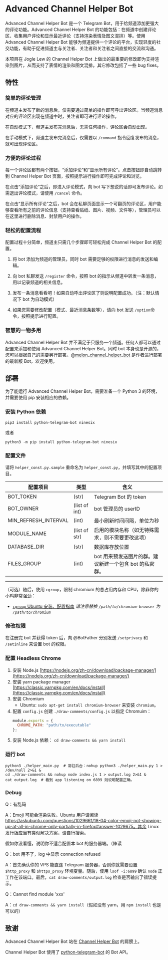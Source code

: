# Advanced Channel Helper Bot

Advanced Channel Helper Bot 是一个 Telegram Bot，用于给频道添加更强大的评论功能。Advanced Channel Helper Bot 的功能包括：在频道中创建评论区、收集用户评论和显示最近评论（支持渲染表情及图文混排）等。使用 Advanced Channel Helper Bot 能够为频道提供一个评论的平台，实现轻度的社交功能，有助于促进频道主与关注者、关注者和关注者之间直接的交流和沟通。

本项目在 Jogle Lew 的 Channel Helper Bot 上做出的最重要的修改即为支持渲染到图片，从而支持了表情的渲染和图文混排。其它修改包括了一些 bug fixes。

## 特性

### 简单的评论管理

在频道主发布了新的消息后，仅需要通过简单的操作即可呼出评论区。当频道消息对应的评论区出现在频道中时，关注者即可进行评论操作。

在自动模式下，频道主发布完消息后，无需任何操作，评论区会自动出现。

在手动模式下，频道主发布完消息后，仅需要以 `/command` 指令回复发布的消息，就可出现评论区。

### 方便的评论过程

每一个评论区都有两个按钮，“添加评论”和“显示所有评论”。点击按钮即自动跳转到 Channel Helper Bot 页面，按照提示进行操作即可完成评论和浏览。

在点击“添加评论”之后，即进入评论模式，向 bot 写下想说的话即可发布评论。如需退出评论模式，请使用 `/cancel` 命令。

在点击“显示所有评论”之后，bot 会在私聊页面显示一个可翻页的评论区，用户能够查看所有之前的评论信息（支持查看贴纸、图片、视频、文件等），管理员可以在这里进行删除消息、封禁用户的操作。

### 轻松的配置流程

配置过程十分简单，频道主只需几个步骤即可轻松完成 Channel Helper Bot 的配置。

1. 将 bot 添加为频道的管理员，同时 bot 需要足够的权限进行消息的发送和编辑。

2. 向 bot 私聊发送 `/register` 命令，按照 bot 的指示从频道中转发一条消息，用以记录频道的相关信息。

3. 发布一条消息看看吧！如果自动呼出评论区了则说明配置成功。（注：默认情况下 bot 为自动模式）

4. 如果您需要修改配置（模式、最近消息条数等），请向 bot 发送 `/option`命令，按照提示进行配置。

### 智慧的一物多用

Advanced Channel Helper Bot 并不满足于只服务一个频道。任何人都可以通过配置来添加和使用 Advanced Channel Helper Bot。同时 bot 本身也是开源的，您可以根据自己的需要另行部署。[@melon_channel_helper_bot](https://t.me/melon_channel_helper_bot) 是作者进行部署的最新版 Bot，欢迎使用。

## 部署

为了能运行 Advanced Channel Helper Bot，需要准备一个 Python 3 的环境，并需要使用 pip 安装相应的依赖。

### 安装 Python 依赖

`pip3 install python-telegram-bot ninesix`

或者

`python3 -m pip install python-telegram-bot ninesix`

### 配置文件

请将 `helper_const.py.sample` 重命名为 `helper_const.py`，并填写其中的配置项目。

| 配置项目             | 类型          | 含义                                             
|----------------------|---------------|--------------------------------------------------
| BOT_TOKEN            | (str)         | Telegram Bot 的 token                            
| BOT_OWNER            | (list of int) | bot 管理员的 userID                              
| MIN_REFRESH_INTERVAL | (int)         | 最小刷新时间间隔，单位为秒                                 
| MODULE_NAME          | (list of str) | 启用的模块名称（如无特殊需求，则不需要更改这项） 
| DATABASE_DIR         | (str)         | 数据库存放位置                             
| FILES_GROUP          | (int)         | bot 用来预发送图片的群。建议新建一个包含 bot 的私密群。
------------------------------------------------------------------------------------------

（可选）随后，使用 `cgroup`，限制 chromium 的总占用内存和 CPU，除非你的小鸡非常强劲：

+ [`cgroup` Ubuntu 安装、配置指南](https://askubuntu.com/questions/836469/install-cgconfig-in-ubuntu-16-04#answer-899273) *请注意替换 `/path/to/chromium-browser` 为 `/path/to/chromium`*

### 修改权限

在注册完 bot 并获得 token 后，向 @BotFather 分别发送 `/setprivacy` 和 `/setinline` 来设置 bot 的权限。

### 配置 Headless Chrome

1. 安装 Node.js
   [https://nodejs.org/zh-cn/download/package-manager/](https://nodejs.org/zh-cn/download/package-manager/)
2. 安装 yarn package manager
   [https://classic.yarnpkg.com/en/docs/install](https://classic.yarnpkg.com/en/docs/install)
3. 安装 Chromium
   + Ubuntu: `sudo apt-get install chromium-browser` 来安装 `chromium`。
4. 配置 `config.js`
   创建 `./draw-comments/config.js` 以指定 Chromuim：
   ```js
   module.exports = {
     CHROME_PATH: "path/to/executable"
   };
   ```
5. 安装 Node.js 依赖：
   `cd draw-comments && yarn install`

### 运行 bot 

```shell
python3 ./helper_main.py  # 常驻后台：nohup python3 ./helper_main.py 1 > /dev/null 2>&1 &
cd ./draw-comments && nohup node index.js 1 > output.log 2>&1 &
cat output.log  # 看到 app listening on 6899 则说明配置正确。
```

### Debug

Q：有乱码

A：Emoji 可能会渲染失败。Ubuntu 用户请阅读 https://askubuntu.com/questions/1029661/18-04-color-emoji-not-showing-up-at-all-in-chrome-only-partially-in-firefox#answer-1029675。其余 Linux 发行版应当有类似解决方案，请自行搜索。

假如你没看懂，说明你不适合配置本 bot 的服务器端。（棒读

Q：bot 用不了，log 中显示 connection refused

A：首先确认你的 VPS 能直连 Telegram 服务器，否则你就需要设置 `$http_proxy` 和 `$https_proxy` 环境变量。随后，使用 `lsof -i:6899` 确认 `node` 正工作在该端口。最后，`cat draw-comments/output.log` 检查是否输出了错误提示。

Q：Cannot find module 'xxx'

A：`cd draw-comments && yarn install`（假如没有 yarn，用 `npm install` 也是可以的）

## 致谢

Advanced Channel Helper Bot 站在 [Channel Helper Bot](https://github.com/JogleLew/channel-helper-bot) 的肩膀上。

Channel Helper Bot 使用了 [python-telegram-bot](https://github.com/python-telegram-bot/python-telegram-bot) 的 Bot API。
